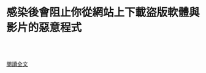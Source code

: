 # 感染後會阻止你從網站上下載盜版軟體與影片的惡意程式

<!--more-->
<!--436-->
<br><br/>

[閱讀全文](https://www.facebook.com/netwargame/posts/3977419665640187)
